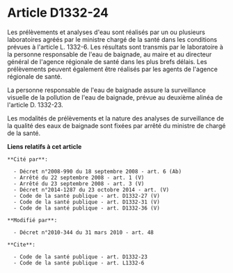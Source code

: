 # Article D1332-24

Les prélèvements et analyses d'eau sont réalisés par un ou plusieurs laboratoires agréés par le ministre chargé de la santé
dans les conditions prévues à l'article L. 1332-6. Les résultats sont transmis par le laboratoire à la personne responsable
de l'eau de baignade, au maire et au directeur général de l'agence régionale de santé  dans les plus brefs délais. Les
prélèvements peuvent également être réalisés par les agents de l'agence régionale de santé. 

La personne responsable de l'eau de baignade assure la surveillance visuelle de la pollution de l'eau de baignade, prévue au
deuxième alinéa de l'article D. 1332-23. 

Les modalités de prélèvements et la nature des analyses de surveillance de la qualité des eaux de baignade sont fixées par
arrêté du ministre de chargé de la santé.

**Liens relatifs à cet article**

	**Cité par**:

	  - Décret n°2008-990 du 18 septembre 2008 - art. 6 (Ab)
	  - Arrêté du 22 septembre 2008 - art. 1 (V)
	  - Arrêté du 23 septembre 2008 - art. 3 (V)
	  - Décret n°2014-1287 du 23 octobre 2014 - art. (V)
	  - Code de la santé publique - art. D1332-27 (V)
	  - Code de la santé publique - art. D1332-31 (V)
	  - Code de la santé publique - art. D1332-36 (V)

	**Modifié par**:

	  - Décret n°2010-344 du 31 mars 2010 - art. 48

	**Cite**:

	  - Code de la santé publique - art. D1332-23
	  - Code de la santé publique - art. L1332-6
